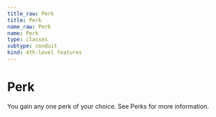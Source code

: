 ```yaml
---
title_raw: Perk
title: Perk
name_raw: Perk
name: Perk
type: classes
subtype: conduit
kind: 4th-level features
---
```


# Perk

You gain any one perk of your choice. See Perks for more information.
